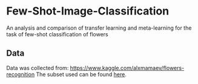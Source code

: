 # Few-Shot-Image-Classification
An analysis and comparison of transfer learning and meta-learning for the task of few-shot classification of flowers

## Data 
Data was collected from: https://www.kaggle.com/alxmamaev/flowers-recognition
The subset used can be found [here](https://github.com/JBall1/Few-Shot-Image-Classification/tree/main/MAML/flowerImages).
